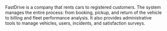 FastDrive is a company that rents cars to registered customers. The system manages the entire process: from booking, pickup, and return of the vehicle to billing and fleet performance analysis. It also provides administrative tools to manage vehicles, users, incidents, and satisfaction surveys.
